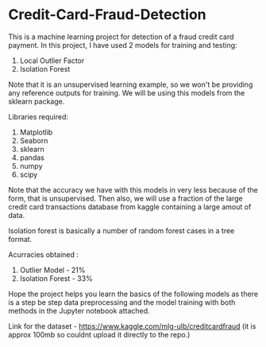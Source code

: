 # Credit-Card-Fraud-Detection

This is a machine learning project for detection of a fraud credit card payment. 
In this project, I have used 2 models for training and testing:

1. Local Outlier Factor
2. Isolation Forest

Note that it is an unsupervised learning example, so we won't be providing any reference outputs for training. We will be using this models from the sklearn package. 

Libraries required:

1. Matplotlib
2. Seaborn
3. sklearn
4. pandas
5. numpy
6. scipy

Note that the accuracy we have with this models in very less because of the form, that is unsupervised. Then also, we will use a fraction of the large credit card transactions database from kaggle containing a large amout of data. 

Isolation forest is basically a number of random forest cases in a tree format. 

Acurracies obtained :

1. Outlier Model - 21% 
2. Isolation Forest - 33%

Hope the project helps you learn the basics of the following models as there is a step be step data preprocessing and the model training with both methods in the Jupyter notebook attached.

Link for the dataset - https://www.kaggle.com/mlg-ulb/creditcardfraud
(it is approx 100mb so couldnt upload it directly to the repo.)
